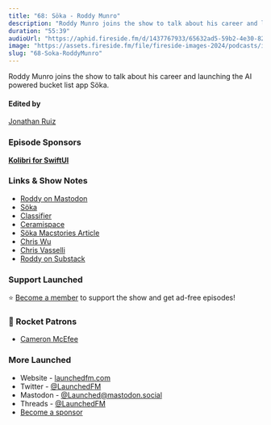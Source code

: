 ```yaml
---
title: "68: Söka - Roddy Munro"
description: "Roddy Munro joins the show to talk about his career and launching the AI powered bucket list app Söka."
duration: "55:39"
audioUrl: "https://aphid.fireside.fm/d/1437767933/65632ad5-59b2-4e30-82d1-13845dce07dd/ed6919d3-393d-476b-b580-ac1720852bbe.mp3"
image: "https://assets.fireside.fm/file/fireside-images-2024/podcasts/images/6/65632ad5-59b2-4e30-82d1-13845dce07dd/episodes/e/ed6919d3-393d-476b-b580-ac1720852bbe/cover.jpg?v=1"
slug: "68-Soka-RoddyMunro"
---
```


<p>Roddy Munro joins the show to talk about his career and launching the AI powered bucket list app Söka.</p>

<h4>Edited by</h4>

<p><a href="https://mastodon.online/@refactoredd" rel="nofollow">Jonathan Ruiz</a></p>

<h3>Episode Sponsors</h3>

<p><strong><a href="https://apps.apple.com/us/app/kolibri-for-swiftui/id6447380792" rel="nofollow">Kolibri for SwiftUI</a></strong></p>

<h3>Links &amp; Show Notes</h3>

<ul>
<li><a href="https://iosdev.space/@podomunro" rel="nofollow">Roddy on Mastodon</a></li>
<li><a href="https://trysoka.app/" rel="nofollow">Söka</a></li>
<li><a href="https://getclassifier.app/" rel="nofollow">Classifier</a></li>
<li><a href="https://ceramispace.app/" rel="nofollow">Ceramispace</a></li>
<li><a href="https://www.macstories.net/reviews/soka-an-ai-assisted-app-to-track-your-bucket-lists/" rel="nofollow">Söka Macstories Article</a></li>
<li><a href="https://mastodon.social/@MuseumShuffle" rel="nofollow">Chris Wu</a></li>
<li><a href="https://mstdn.social/@chrisvasselli" rel="nofollow">Chris Vasselli</a></li>
<li><a href="https://substack.com/@roddymunro" rel="nofollow">Roddy on Substack</a></li>
</ul>

<h3>Support Launched</h3>

<p>⭐️ <a href="http://membership.launchedfm.com/" rel="nofollow">Become a member</a> to support the show and get ad-free episodes!</p>

<h3>🚀 Rocket Patrons</h3>

<ul>
<li><a href="https://mastodon.social/@cameronmcefee" rel="nofollow">Cameron McEfee</a></li>
</ul>

<h3>More Launched</h3>

<ul>
<li>Website - <a href="https://launchedfm.com" rel="nofollow">launchedfm.com</a></li>
<li>Twitter - <a href="https://twitter.com/launchedfm" rel="nofollow">@LaunchedFM</a></li>
<li>Mastodon - <a href="https://mastodon.social/@Launched" rel="nofollow">@Launched@mastodon.social</a></li>
<li>Threads - <a href="https://www.threads.net/@launchedfm" rel="nofollow">@LaunchedFM</a></li>
<li><a href="https://launchedfm.com/sponsors" rel="nofollow">Become a sponsor</a></li>
</ul>

